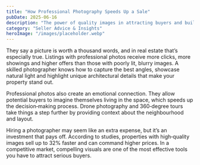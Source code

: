 ```yaml
---
title: "How Professional Photography Speeds Up a Sale"
pubDate: 2025-06-16
description: "The power of quality images in attracting buyers and building urgency."
category: "Seller Advice & Insights"
heroImage: "/images/placeholder.webp"
---
```


They say a picture is worth a thousand words, and in real estate that’s especially true. Listings with professional photos receive more clicks, more showings and higher offers than those with poorly lit, blurry images. A skilled photographer knows how to capture the best angles, showcase natural light and highlight unique architectural details that make your property stand out.

Professional photos also create an emotional connection. They allow potential buyers to imagine themselves living in the space, which speeds up the decision‑making process. Drone photography and 360‑degree tours take things a step further by providing context about the neighbourhood and layout.

Hiring a photographer may seem like an extra expense, but it’s an investment that pays off. According to studies, properties with high‑quality images sell up to 32% faster and can command higher prices. In a competitive market, compelling visuals are one of the most effective tools you have to attract serious buyers.

